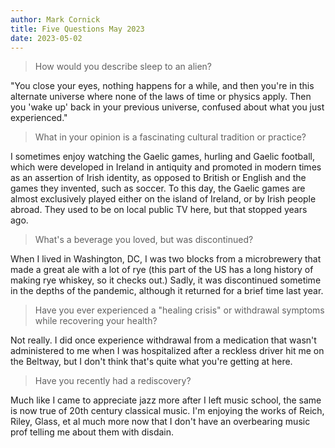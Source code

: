 ```yaml
---
author: Mark Cornick
title: Five Questions May 2023
date: 2023-05-02
---
```

> How would you describe sleep to an alien?

"You close your eyes, nothing happens for a while, and then you're in this alternate universe where none of the laws of time or physics apply. Then you 'wake up' back in your previous universe, confused about what you just experienced."

> What in your opinion is a fascinating cultural tradition or  practice?

I sometimes enjoy watching the Gaelic games, hurling and Gaelic football, which were developed in Ireland in antiquity and promoted in modern times as an assertion of Irish identity, as opposed to British or English and the games they invented, such as soccer. To this day, the Gaelic games are almost exclusively played either on the island of Ireland, or by Irish people abroad. They used to be on local public TV here, but that stopped years ago.

> What's a beverage you loved, but was discontinued?

When I lived in Washington, DC, I was two blocks from a microbrewery that made a great ale with a lot of rye (this part of the US has a long history of making rye whiskey, so it checks out.) Sadly, it was discontinued sometime in the depths of the pandemic, although it returned for a brief time last year.

> Have you ever experienced a "healing crisis" or withdrawal  symptoms while recovering your health?

Not really. I did once experience withdrawal from a medication that wasn't administered to me when I was hospitalized after a reckless driver hit me on the Beltway, but I don't think that's quite what you're getting at here.

> Have you recently had a rediscovery?

Much like I came to appreciate jazz more after I left music school, the same is now true of 20th century classical music.  I'm enjoying the works of Reich, Riley, Glass, et al much more now that I don't have an overbearing music prof telling me about them with disdain.
